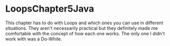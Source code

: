 # LoopsChapter5Java

This chapter has to do with Loops and which ones you can use in different situations. 
They aren't necessarily practical but they definitely made me comfortable with the concept
of how each one works. The only one I didn't work with was a Do-While.
